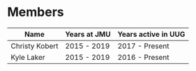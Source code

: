 # Members


| Name          | Years at JMU  | Years active in UUG  |
| ------------- | ------------- | -------------------- |
| Christy Kobert| 2015 - 2019   | 2017 - Present       |
| Kyle Laker    | 2015 - 2019   | 2016 - Present       |
